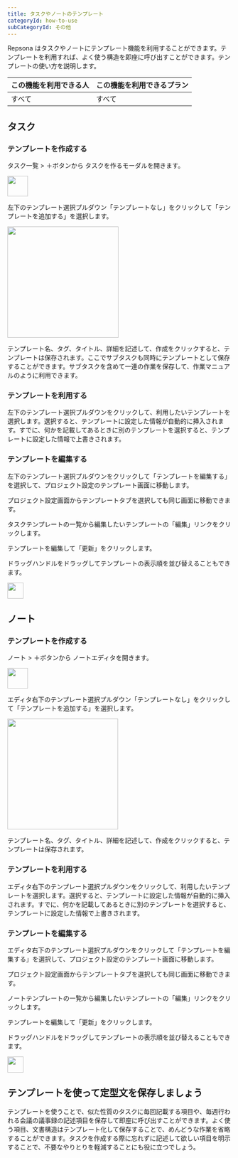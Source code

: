 ```yaml
---
title: タスクやノートのテンプレート
categoryId: how-to-use
subCategoryId: その他
---
```


Repsona はタスクやノートにテンプレート機能を利用することができます。テンプレートを利用すれば、よく使う構造を即座に呼び出すことができます。テンプレートの使い方を説明します。

|この機能を利用できる人|この機能を利用できるプラン|
|---|---|
|すべて|すべて|

## タスク

### テンプレートを作成する

タスク一覧 > ＋ボタンから タスクを作るモーダルを開きます。

<img src="/images/help/create-button.png" width="46">

左下のテンプレート選択プルダウン「テンプレートなし」をクリックして「テンプレートを追加する」を選択します。

<img src="/images/help/template-task.ja.png" width="250">

テンプレート名、タグ、タイトル、詳細を記述して、作成をクリックすると、テンプレートは保存されます。ここでサブタスクも同時にテンプレートとして保存することができます。サブタスクを含めて一連の作業を保存して、作業マニュアルのように利用できます。

### テンプレートを利用する

左下のテンプレート選択プルダウンをクリックして、利用したいテンプレートを選択します。選択すると、テンプレートに設定した情報が自動的に挿入されます。すでに、何かを記載してあるときに別のテンプレートを選択すると、テンプレートに設定した情報で上書きされます。

### テンプレートを編集する

左下のテンプレート選択プルダウンをクリックして「テンプレートを編集する」を選択して、プロジェクト設定のテンプレート画面に移動します。

プロジェクト設定画面からテンプレートタブを選択しても同じ画面に移動できます。

タスクテンプレートの一覧から編集したいテンプレートの「編集」リンクをクリックします。

テンプレートを編集して「更新」をクリックします。

ドラッグハンドルをドラッグしてテンプレートの表示順を並び替えることもできます。

<img src="/images/help/drag-handle.png" width="36">

## ノート

### テンプレートを作成する

ノート > ＋ボタンから ノートエディタを開きます。

<img src="/images/help/create-button.png" width="46">

エディタ右下のテンプレート選択プルダウン「テンプレートなし」をクリックして「テンプレートを追加する」を選択します。

<img src="/images/help/template-note.ja.png" width="249">

テンプレート名、タグ、タイトル、詳細を記述して、作成をクリックすると、テンプレートは保存されます。

### テンプレートを利用する

エディタ右下のテンプレート選択プルダウンをクリックして、利用したいテンプレートを選択します。選択すると、テンプレートに設定した情報が自動的に挿入されます。すでに、何かを記載してあるときに別のテンプレートを選択すると、テンプレートに設定した情報で上書きされます。

### テンプレートを編集する

エディタ右下のテンプレート選択プルダウンをクリックして「テンプレートを編集する」を選択して、プロジェクト設定のテンプレート画面に移動します。

プロジェクト設定画面からテンプレートタブを選択しても同じ画面に移動できます。

ノートテンプレートの一覧から編集したいテンプレートの「編集」リンクをクリックします。

テンプレートを編集して「更新」をクリックします。

ドラッグハンドルをドラッグしてテンプレートの表示順を並び替えることもできます。

<img src="/images/help/drag-handle.png" width="36">

## テンプレートを使って定型文を保存しましょう

テンプレートを使うことで、似た性質のタスクに毎回記載する項目や、毎週行われる会議の議事録の記述項目を保存して即座に呼び出すことができます。よく使う項目、文書構造はテンプレート化して保存することで、めんどうな作業を省略することができます。タスクを作成する際に忘れずに記述して欲しい項目を明示することで、不要なやりとりを軽減することにも役に立つでしょう。

